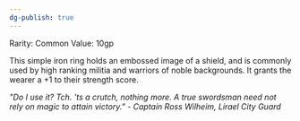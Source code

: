 ```yaml
---
dg-publish: true
---
```

Rarity: Common
Value: 10gp 

This simple iron ring holds an embossed image of a shield, and is commonly used by high ranking militia and warriors of noble backgrounds. It grants the wearer a +1 to their strength score. 

*"Do I use it? Tch. 'ts a crutch, nothing more. A true swordsman need not rely on magic to attain victory." - Captain Ross Wilheim, Lirael City Guard*